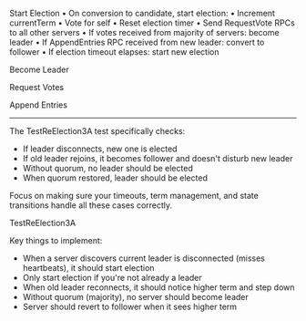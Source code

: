
Start Election
• On conversion to candidate, start election:
    • Increment currentTerm
    • Vote for self
    • Reset election timer
    • Send RequestVote RPCs to all other servers
• If votes received from majority of servers: become leader
• If AppendEntries RPC received from new leader: convert to
follower
• If election timeout elapses: start new election

Become Leader

Request Votes

Append Entries

---

The TestReElection3A test specifically checks:
- If leader disconnects, new one is elected
- If old leader rejoins, it becomes follower and doesn't disturb new leader
- Without quorum, no leader should be elected
- When quorum restored, leader should be elected

Focus on making sure your timeouts, term management, and state transitions handle all these cases correctly.

TestReElection3A

Key things to implement:
- When a server discovers current leader is disconnected (misses heartbeats), it should start election
- Only start election if you're not already a leader
- When old leader reconnects, it should notice higher term and step down
- Without quorum (majority), no server should become leader
- Server should revert to follower when it sees higher term
